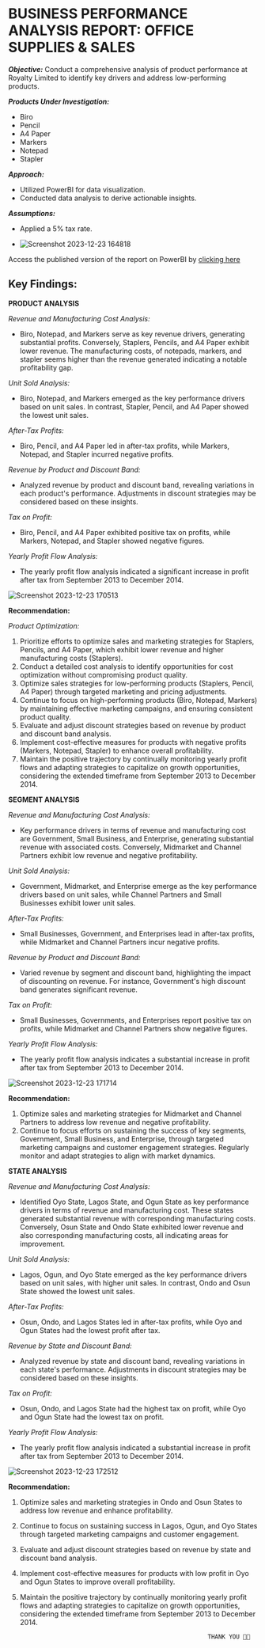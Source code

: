 # **BUSINESS PERFORMANCE ANALYSIS REPORT: OFFICE SUPPLIES & SALES**

**_Objective:_** Conduct a comprehensive analysis of product performance at Royalty Limited to identify key drivers and address low-performing products.

**_Products Under Investigation:_**

- Biro
- Pencil
- A4 Paper
- Markers
- Notepad
- Stapler

**_Approach:_**

- Utilized PowerBI for data visualization.
- Conducted data analysis to derive actionable insights.

**_Assumptions:_**

- Applied a 5% tax rate.

- ![Screenshot 2023-12-23 164818](https://github.com/Adekolaau/Polished-data-hub/assets/128713981/8ae05ae4-bca4-4b71-a6c3-84dca6696f7f)

Access the published version of the report on PowerBI by [clicking here](https://app.powerbi.com/groups/me/reports/a6ff6f99-77f2-4f09-a6cc-873e58c82c2a/ReportSection?experience=power-bi)

## Key Findings:

**PRODUCT ANALYSIS**

_Revenue and Manufacturing Cost Analysis:_

- Biro, Notepad, and Markers serve as key revenue drivers, generating substantial profits. Conversely, Staplers, Pencils, and A4 Paper exhibit lower revenue. The manufacturing costs, of notepads, markers, and stapler seems higher than the revenue generated indicating a notable profitability gap.

_Unit Sold Analysis:_

- Biro, Notepad, and Markers emerged as the key performance drivers based on unit sales. In contrast, Stapler, Pencil, and A4 Paper showed the lowest unit sales.

_After-Tax Profits:_

- Biro, Pencil, and A4 Paper led in after-tax profits, while Markers, Notepad, and Stapler incurred negative profits.

_Revenue by Product and Discount Band:_

- Analyzed revenue by product and discount band, revealing variations in each product's performance. Adjustments in discount strategies may be considered based on these insights.

_Tax on Profit:_

- Biro, Pencil, and A4 Paper exhibited positive tax on profits, while Markers, Notepad, and Stapler showed negative figures.

_Yearly Profit Flow Analysis:_

- The yearly profit flow analysis indicated a significant increase in profit after tax from September 2013 to December 2014.

![Screenshot 2023-12-23 170513](https://github.com/Adekolaau/Polished-data-hub/assets/128713981/3dc44078-3237-4ef7-b49e-9a788c5bf006)

**Recommendation:**

_Product Optimization:_

1. Prioritize efforts to optimize sales and marketing strategies for Staplers, Pencils, and A4 Paper, which exhibit lower revenue and higher manufacturing costs (Staplers).
2. Conduct a detailed cost analysis to identify opportunities for cost optimization without compromising product quality.
3. Optimize sales strategies for low-performing products (Staplers, Pencil, A4 Paper) through targeted marketing and pricing adjustments.
4. Continue to focus on high-performing products (Biro, Notepad, Markers) by maintaining effective marketing campaigns, and ensuring consistent product quality.
5. Evaluate and adjust discount strategies based on revenue by product and discount band analysis.
6. Implement cost-effective measures for products with negative profits (Markers, Notepad, Stapler) to enhance overall profitability.
7. Maintain the positive trajectory by continually monitoring yearly profit flows and adapting strategies to capitalize on growth opportunities, considering the extended timeframe from September 2013 to December 2014.

**SEGMENT ANALYSIS**

_Revenue and Manufacturing Cost Analysis:_

- Key performance drivers in terms of revenue and manufacturing cost are Government, Small Business, and Enterprise, generating substantial revenue with associated costs. Conversely, Midmarket and Channel Partners exhibit low revenue and negative profitability.

_Unit Sold Analysis:_

- Government, Midmarket, and Enterprise emerge as the key performance drivers based on unit sales, while Channel Partners and Small Businesses exhibit lower unit sales.

_After-Tax Profits:_

- Small Businesses, Government, and Enterprises lead in after-tax profits, while Midmarket and Channel Partners incur negative profits.

_Revenue by Product and Discount Band:_

- Varied revenue by segment and discount band, highlighting the impact of discounting on revenue. For instance, Government's high discount band generates significant revenue.

_Tax on Profit:_

- Small Businesses, Governments, and Enterprises report positive tax on profits, while Midmarket and Channel Partners show negative figures.

_Yearly Profit Flow Analysis:_

- The yearly profit flow analysis indicates a substantial increase in profit after tax from September 2013 to December 2014.

![Screenshot 2023-12-23 171714](https://github.com/Adekolaau/Polished-data-hub/assets/128713981/50017685-fd39-4e64-989a-fdbc1c32ce37)

**Recommendation:**

1. Optimize sales and marketing strategies for Midmarket and Channel Partners to address low revenue and negative profitability.
2. Continue to focus efforts on sustaining the success of key segments, Government, Small Business, and Enterprise, through targeted marketing campaigns and customer engagement strategies. Regularly monitor and adapt strategies to align with market dynamics.

**STATE ANALYSIS**

_Revenue and Manufacturing Cost Analysis:_

- Identified Oyo State, Lagos State, and Ogun State as key performance drivers in terms of revenue and manufacturing cost. These states generated substantial revenue with corresponding manufacturing costs. Conversely, Osun State and Ondo State exhibited lower revenue and also corresponding manufacturing costs, all indicating areas for improvement.

_Unit Sold Analysis:_

- Lagos, Ogun, and Oyo State emerged as the key performance drivers based on unit sales, with higher unit sales. In contrast, Ondo and Osun State showed the lowest unit sales.

_After-Tax Profits:_

- Osun, Ondo, and Lagos States led in after-tax profits, while Oyo and Ogun States had the lowest profit after tax.

_Revenue by State and Discount Band:_

- Analyzed revenue by state and discount band, revealing variations in each state's performance. Adjustments in discount strategies may be considered based on these insights.

_Tax on Profit:_

- Osun, Ondo, and Lagos State had the highest tax on profit, while Oyo and Ogun State had the lowest tax on profit.

_Yearly Profit Flow Analysis:_

- The yearly profit flow analysis indicated a substantial increase in profit after tax from September 2013 to December 2014.

![Screenshot 2023-12-23 172512](https://github.com/Adekolaau/Polished-data-hub/assets/128713981/6d604103-9e76-4c95-9baa-4a0adb89c03a)

**Recommendation:**

1.  Optimize sales and marketing strategies in Ondo and Osun States to address low revenue and enhance profitability.
2.  Continue to focus on sustaining success in Lagos, Ogun, and Oyo States through targeted marketing campaigns and customer engagement.
3.  Evaluate and adjust discount strategies based on revenue by state and discount band analysis.
4.  Implement cost-effective measures for products with low profit in Oyo and Ogun States to improve overall profitability.
5.  Maintain the positive trajectory by continually monitoring yearly profit flows and adapting strategies to capitalize on growth opportunities, considering the extended timeframe from September 2013 to December 2014.

                                                             THANK YOU 🙏🏼
